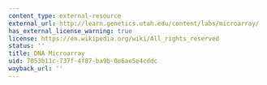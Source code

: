 ```yaml
---
content_type: external-resource
external_url: http://learn.genetics.utah.edu/content/labs/microarray/
has_external_license_warning: true
license: https://en.wikipedia.org/wiki/All_rights_reserved
status: ''
title: DNA Microarray
uid: 7053b11c-737f-4f87-ba9b-0e6ae5e4cddc
wayback_url: ''
---
```

